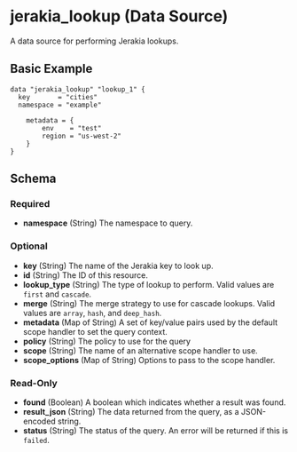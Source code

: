# jerakia_lookup (Data Source)

A data source for performing Jerakia lookups.

## Basic Example

```hcl
data "jerakia_lookup" "lookup_1" {
  key       = "cities"
  namespace = "example"

	metadata = {
		env    = "test"
		region = "us-west-2"
	}
}
```

## Schema

### Required

- **namespace** (String) The namespace to query.

### Optional

- **key** (String) The name of the Jerakia key to look up.
- **id** (String) The ID of this resource.
- **lookup_type** (String) The type of lookup to perform. Valid values are `first` and `cascade`.
- **merge** (String) The merge strategy to use for cascade lookups. Valid values are `array`, `hash`, and `deep_hash`.
- **metadata** (Map of String) A set of key/value pairs used by the default scope handler to set the query context.
- **policy** (String) The policy to use for the query
- **scope** (String) The name of an alternative scope handler to use.
- **scope_options** (Map of String) Options to pass to the scope handler.

### Read-Only

- **found** (Boolean) A boolean which indicates whether a result was found.
- **result_json** (String) The data returned from the query, as a JSON-encoded string.
- **status** (String) The status of the query. An error will be returned if this is `failed`.
